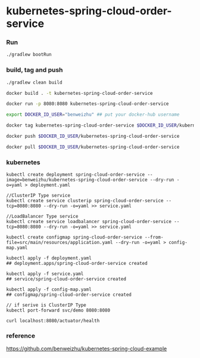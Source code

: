 # kubernetes-spring-cloud-order-service

### Run
```bash
./gradlew bootRun
```

### build, tag and push
```bash
./gradlew clean build
```

```bash
docker build . -t kubernetes-spring-cloud-order-service
```

```bash
docker run -p 8080:8080 kubernetes-spring-cloud-order-service
```

```bash
export DOCKER_ID_USER="benweizhu" ## put your docker-hub username
```


```bash
docker tag kubernetes-spring-cloud-order-service $DOCKER_ID_USER/kubernetes-spring-cloud-order-service
```

```bash
docker push $DOCKER_ID_USER/kubernetes-spring-cloud-order-service
```

```bash
docker pull $DOCKER_ID_USER/kubernetes-spring-cloud-order-service
```

### kubernetes

```
kubectl create deployment spring-cloud-order-service --image=benweizhu/kubernetes-spring-cloud-order-service --dry-run -o=yaml > deployment.yaml

//ClusterIP Type service
kubectl create service clusterip spring-cloud-order-service --tcp=8080:8080 --dry-run -o=yaml >> service.yaml

//LoadBalancer Type service
kubectl create service loadbalancer spring-cloud-order-service --tcp=8080:8080 --dry-run -o=yaml >> service.yaml

kubectl create configmap spring-cloud-order-service --from-file=src/main/resources/application.yaml --dry-run -o=yaml > config-map.yaml
```

```
kubectl apply -f deployment.yaml
## deployment.apps/spring-cloud-order-service created

kubectl apply -f service.yaml
## service/spring-cloud-order-service created

kubectl apply -f config-map.yaml
## configmap/spring-cloud-order-service created
```

```
// if serive is ClusterIP Type
kubectl port-forward svc/demo 8080:8080
```

```
curl localhost:8080/actuator/health
```

### reference
https://github.com/benweizhu/kubernetes-spring-cloud-example